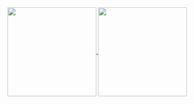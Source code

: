 <a href="https://github.com/isntrui">
  <img height=200 align="center" src="https://github-readme-stats.vercel.app/api?username=isntrui&theme=dracula" />
</a>
<a href="https://github.com/isntrui">
  <img height=200 align="center" src="https://github-readme-stats.vercel.app/api/top-langs?username=isntrui&theme=dracula&layout=compact&langs_count=8&card_width=320" />
</a>
